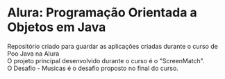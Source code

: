 # Alura: Programação Orientada a Objetos em Java
Repositório criado para guardar as aplicações criadas durante o curso de Poo Java na Alura
</br> O projeto principal desenvolvido durante o curso é o "ScreenMatch".
</br> O Desafio - Musicas é o desafio proposto no final do curso.
